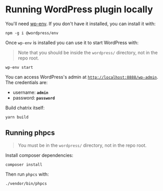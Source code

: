 # Running WordPress plugin locally

You'll need [wp-env](https://developer.wordpress.org/block-editor/reference-guides/packages/packages-env/). If you don't have it installed, you can install it with:

```shell
npm -g i @wordpress/env
```

Once `wp-env` is installed you can use it to start WordPress with:

> Note that you should be inside the `wordpress/` directory, not in the repo root.

```shell
wp-env start
```

You can access WordPress's admin at [`http://localhost:8888/wp-admin`](http://localhost:8888/wp-admin). The credentials are:

- username: **`admin`**
- password: **`password`**

Build chatrix itself:

```shell
yarn build
```

## Running phpcs
> You must be in the `wordpress/` directory, not in the repo root.

Install composer dependencies:

```shell
composer install
```

Then run `phpcs` with:

```shell
./vendor/bin/phpcs
```
